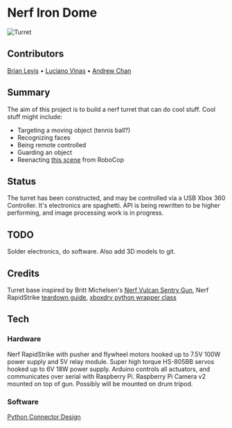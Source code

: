 # Nerf Iron Dome
![Turret](https://github.com/brianlevis/nerf-iron-dome/raw/master/turret.jpg)
## Contributors
[Brian Levis](https://github.com/brianlevis) • [Luciano Vinas](https://github.com/lucianovinas) • [Andrew Chan](https://github.com/theandrewchan)
## Summary
The aim of this project is to build a nerf turret that can do cool stuff. Cool stuff might include:
* Targeting a moving object (tennis ball?)
* Recognizing faces
* Being remote controlled
* Guarding an object
* Reenacting [this scene](https://www.youtube.com/watch?v=mrXfh4hENKs) from RoboCop

## Status
The turret has been constructed, and may be controlled via a USB Xbox 360 Controller. It's electronics are spaghetti.
API is being rewritten to be higher performing, and image processing work is in progress.
## TODO
Solder electronics, do software. Also add 3D models to git.
## Credits
Turret base inspired by Britt Michelsen's [Nerf Vulcan Sentry Gun](http://www.instructables.com/id/Nerf-Vulcan-Sentry-Gun/), Nerf RapidStrike [teardown guide](http://www.instructables.com/id/Nerf-Vulcan-Sentry-Gun/),
[xboxdrv python wrapper class](https://github.com/FRC4564/Xbox)
## Tech
### Hardware
Nerf RapidStrike with pusher and flywheel motors hooked up to 7.5V 100W power supply and 5V relay module. Super high torque HS-805BB servos hooked up to 6V 18W power supply. Arduino controls all actuators, and communicates over serial with Raspberry Pi. Raspberry Pi Camera v2 mounted on top of gun. Possibly will be mounted on drum tripod.
### Software
[Python Connector Design](https://docs.google.com/document/d/1Gke5QFeYasZ8_wYOghZAU99f_aja3h15VcXeIRREn2o/pub)
